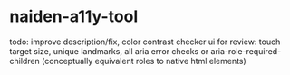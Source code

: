 # naiden-a11y-tool
todo: improve description/fix, color contrast checker ui
for review: touch target size, unique landmarks, all aria error checks or aria-role-required-children (conceptually equivalent roles to native html elements)